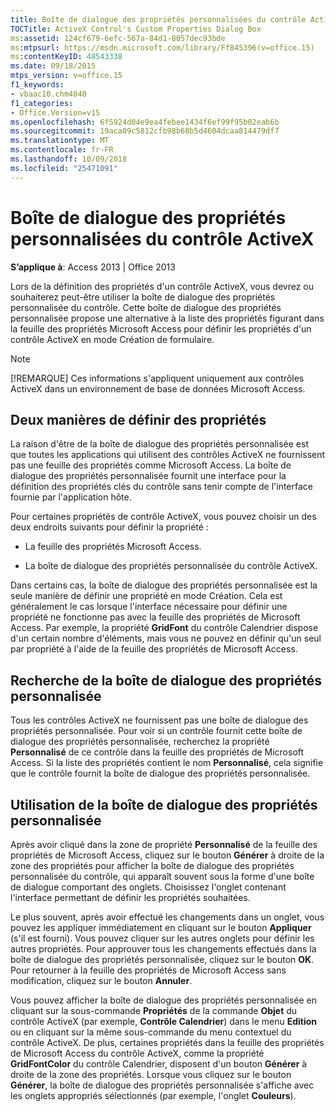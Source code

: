 ```yaml
---
title: Boîte de dialogue des propriétés personnalisées du contrôle ActiveX
TOCTitle: ActiveX Control's Custom Properties Dialog Box
ms:assetid: 124cf679-6efc-567a-84d1-8057dec93bde
ms:mtpsurl: https://msdn.microsoft.com/library/Ff845396(v=office.15)
ms:contentKeyID: 48543338
ms.date: 09/18/2015
mtps_version: v=office.15
f1_keywords:
- vbaac10.chm4040
f1_categories:
- Office.Version=v15
ms.openlocfilehash: 6f5924d04e9ea4febee1434f6ef99f95b02eab6b
ms.sourcegitcommit: 19aca09c5812cfb98b68b5d4604dcaa814479df7
ms.translationtype: MT
ms.contentlocale: fr-FR
ms.lasthandoff: 10/09/2018
ms.locfileid: "25471091"
---
```

# <a name="activex-controls-custom-properties-dialog-box"></a>Boîte de dialogue des propriétés personnalisées du contrôle ActiveX

**S’applique à**: Access 2013 | Office 2013

Lors de la définition des propriétés d'un contrôle ActiveX, vous devrez ou souhaiterez peut-être utiliser la boîte de dialogue des propriétés personnalisée du contrôle. Cette boîte de dialogue des propriétés personnalisée propose une alternative à la liste des propriétés figurant dans la feuille des propriétés Microsoft Access pour définir les propriétés d'un contrôle ActiveX en mode Création de formulaire.

> [!NOTE]
> [!REMARQUE] Ces informations s'appliquent uniquement aux contrôles ActiveX dans un environnement de base de données Microsoft Access.



## <a name="two-ways-to-set-properties"></a>Deux manières de définir des propriétés

La raison d'être de la boîte de dialogue des propriétés personnalisée est que toutes les applications qui utilisent des contrôles ActiveX ne fournissent pas une feuille des propriétés comme Microsoft Access. La boîte de dialogue des propriétés personnalisée fournit une interface pour la définition des propriétés clés du contrôle sans tenir compte de l'interface fournie par l'application hôte.

Pour certaines propriétés de contrôle ActiveX, vous pouvez choisir un des deux endroits suivants pour définir la propriété :

  - La feuille des propriétés Microsoft Access.

  - La boîte de dialogue des propriétés personnalisée du contrôle ActiveX.

Dans certains cas, la boîte de dialogue des propriétés personnalisée est la seule manière de définir une propriété en mode Création. Cela est généralement le cas lorsque l'interface nécessaire pour définir une propriété ne fonctionne pas avec la feuille des propriétés de Microsoft Access. Par exemple, la propriété **GridFont** du contrôle Calendrier dispose d'un certain nombre d'éléments, mais vous ne pouvez en définir qu'un seul par propriété à l'aide de la feuille des propriétés de Microsoft Access.

## <a name="finding-the-custom-properties-dialog-box"></a>Recherche de la boîte de dialogue des propriétés personnalisée

Tous les contrôles ActiveX ne fournissent pas une boîte de dialogue des propriétés personnalisée. Pour voir si un contrôle fournit cette boîte de dialogue des propriétés personnalisée, recherchez la propriété **Personnalisé** de ce contrôle dans la feuille des propriétés de Microsoft Access. Si la liste des propriétés contient le nom **Personnalisé**, cela signifie que le contrôle fournit la boîte de dialogue des propriétés personnalisée.

## <a name="using-the-custom-properties-dialog-box"></a>Utilisation de la boîte de dialogue des propriétés personnalisée

Après avoir cliqué dans la zone de propriété **Personnalisé** de la feuille des propriétés de Microsoft Access, cliquez sur le bouton **Générer** à droite de la zone des propriétés pour afficher la boîte de dialogue des propriétés personnalisée du contrôle, qui apparaît souvent sous la forme d'une boîte de dialogue comportant des onglets. Choisissez l'onglet contenant l'interface permettant de définir les propriétés souhaitées.

Le plus souvent, après avoir effectué les changements dans un onglet, vous pouvez les appliquer immédiatement en cliquant sur le bouton **Appliquer** (s'il est fourni). Vous pouvez cliquer sur les autres onglets pour définir les autres propriétés. Pour approuver tous les changements effectués dans la boîte de dialogue des propriétés personnalisée, cliquez sur le bouton **OK**. Pour retourner à la feuille des propriétés de Microsoft Access sans modification, cliquez sur le bouton **Annuler**.

Vous pouvez afficher la boîte de dialogue des propriétés personnalisée en cliquant sur la sous-commande **Propriétés** de la commande **Objet** du contrôle ActiveX (par exemple, **Contrôle Calendrier**) dans le menu **Edition** ou en cliquant sur la même sous-commande du menu contextuel du contrôle ActiveX. De plus, certaines propriétés dans la feuille des propriétés de Microsoft Access du contrôle ActiveX, comme la propriété **GridFontColor** du contrôle Calendrier, disposent d'un bouton **Générer** à droite de la zone des propriétés. Lorsque vous cliquez sur le bouton **Générer**, la boîte de dialogue des propriétés personnalisée s'affiche avec les onglets appropriés sélectionnés (par exemple, l'onglet **Couleurs**).

